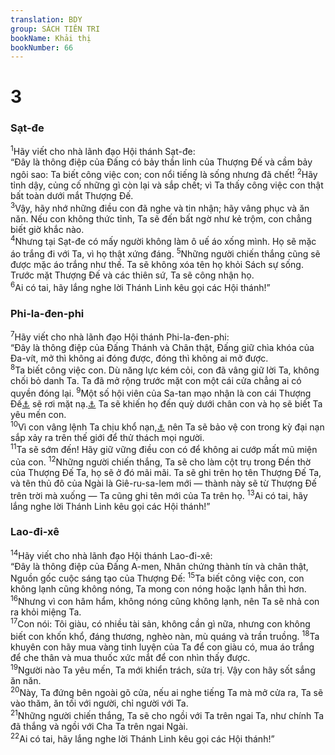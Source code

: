 ```yaml
---
translation: BDY
group: SÁCH TIÊN TRI
bookName: Khải thị 
bookNumber: 66
---
```


<div class="title"><h1>3</h1> <h3>Sạt-đe</h3></div>
<span class="verse kh_3_1"><sup>1</sup>Hãy viết cho nhà lãnh đạo Hội thánh Sạt-đe:<br/>“Đây là thông điệp của Đấng có bảy thần linh của Thượng Đế và cầm bảy ngôi sao: Ta biết công việc con; con nổi tiếng là sống nhưng đã chết! </span>
<span class="verse kh_3_2"><sup>2</sup>Hãy tỉnh dậy, củng cố những gì còn lại và sắp chết; vì Ta thấy công việc con thật bất toàn dưới mắt Thượng Đế.<br/></span>
<span class="verse kh_3_3"><sup>3</sup>Vậy, hãy nhớ những điều con đã nghe và tin nhận; hãy vâng phục và ăn năn. Nếu con không thức tỉnh, Ta sẽ đến bất ngờ như kẻ trộm, con chẳng biết giờ khắc nào.<br/></span>
<span class="verse kh_3_4"><sup>4</sup>Nhưng tại Sạt-đe có mấy người không làm ô uế áo xống mình. Họ sẽ mặc áo trắng đi với Ta, vì họ thật xứng đáng. </span>
<span class="verse kh_3_5"><sup>5</sup>Những người chiến thắng cũng sẽ được mặc áo trắng như thế. Ta sẽ không xóa tên họ khỏi Sách sự sống. Trước mặt Thượng Đế và các thiên sứ, Ta sẽ công nhận họ.<br/></span>
<span class="verse kh_3_6"><sup>6</sup>Ai có tai, hãy lắng nghe lời Thánh Linh kêu gọi các Hội thánh!”</span>
<div class="title"><h3>Phi-la-đen-phi</h3></div>
<span class="verse kh_3_7"><sup>7</sup>Hãy viết cho nhà lãnh đạo Hội thánh Phi-la-đen-phi:<br/>“Đây là thông điệp của Đấng Thánh và Chân thật, Đấng giữ chìa khóa của Đa-vít, mở thì không ai đóng được, đóng thì không ai mở được.<br/></span>
<span class="verse kh_3_8"><sup>8</sup>Ta biết công việc con. Dù năng lực kém cỏi, con đã vâng giữ lời Ta, không chối bỏ danh Ta. Ta đã mở rộng trước mặt con một cái cửa chẳng ai có quyền đóng lại. </span>
<span class="verse kh_3_9"><sup>9</sup>Một số hội viên của Sa-tan mạo nhận là con cái Thượng Đế<a href="#" data-toggle="tooltip" data-placement="bottom" title="Nt tự xưng là người Do-thái">⚓</a> sẽ rơi mặt nạ.<a href="#" data-toggle="tooltip" data-placement="bottom" title="Nt nhưng không phải, vì họ nói dối">⚓</a> Ta sẽ khiến họ đến quỳ dưới chân con và họ sẽ biết Ta yêu mến con.<br/></span>
<span class="verse kh_3_10"><sup>10</sup>Vì con vâng lệnh Ta chịu khổ nạn,<a href="#" data-toggle="tooltip" data-placement="bottom" title="Nt giữ lời nhẫn nại Ta">⚓</a> nên Ta sẽ bảo vệ con trong kỳ đại nạn sắp xảy ra trên thế giới để thử thách mọi người.<br/></span>
<span class="verse kh_3_11"><sup>11</sup>Ta sẽ sớm đến! Hãy giữ vững điều con có để không ai cướp mất mũ miện của con. </span>
<span class="verse kh_3_12"><sup>12</sup>Những người chiến thắng, Ta sẽ cho làm cột trụ trong Đền thờ của Thượng Đế Ta, họ sẽ ở đó mãi mãi. Ta sẽ ghi trên họ tên Thượng Đế Ta, và tên thủ đô của Ngài là Giê-ru-sa-lem mới — thành này sẽ từ Thượng Đế trên trời mà xuống — Ta cũng ghi tên mới của Ta trên họ. </span>
<span class="verse kh_3_13"><sup>13</sup>Ai có tai, hãy lắng nghe lời Thánh Linh kêu gọi các Hội thánh!”</span>
<div class="title"><h3>Lao-đi-xê</h3></div>
<span class="verse kh_3_14"><sup>14</sup>Hãy viết cho nhà lãnh đạo Hội thánh Lao-đi-xê:<br/>“Đây là thông điệp của Đấng A-men, Nhân chứng thành tín và chân thật, Nguồn gốc cuộc sáng tạo của Thượng Đế: </span>
<span class="verse kh_3_15"><sup>15</sup>Ta biết công việc con, con không lạnh cũng không nóng, Ta mong con nóng hoặc lạnh hẳn thì hơn. </span>
<span class="verse kh_3_16"><sup>16</sup>Nhưng vì con hâm hẩm, không nóng cũng không lạnh, nên Ta sẽ nhả con ra khỏi miệng Ta.<br/></span>
<span class="verse kh_3_17"><sup>17</sup>Con nói: Tôi giàu, có nhiều tài sản, không cần gì nữa, nhưng con không biết con khốn khổ, đáng thương, nghèo nàn, mù quáng và trần truồng. </span>
<span class="verse kh_3_18"><sup>18</sup>Ta khuyên con hãy mua vàng tinh luyện của Ta để con giàu có, mua áo trắng để che thân và mua thuốc xức mắt để con nhìn thấy được.<br/></span>
<span class="verse kh_3_19"><sup>19</sup>Người nào Ta yêu mến, Ta mới khiển trách, sửa trị. Vậy con hãy sốt sắng ăn năn.<br/></span>
<span class="verse kh_3_20"><sup>20</sup>Này, Ta đứng bên ngoài gõ cửa, nếu ai nghe tiếng Ta mà mở cửa ra, Ta sẽ vào thăm, ăn tối với người, chỉ người với Ta.<br/></span>
<span class="verse kh_3_21"><sup>21</sup>Những người chiến thắng, Ta sẽ cho ngồi với Ta trên ngai Ta, như chính Ta đã thắng và ngồi với Cha Ta trên ngai Ngài.<br/></span>
<span class="verse kh_3_22"><sup>22</sup>Ai có tai, hãy lắng nghe lời Thánh Linh kêu gọi các Hội thánh!”</span>
